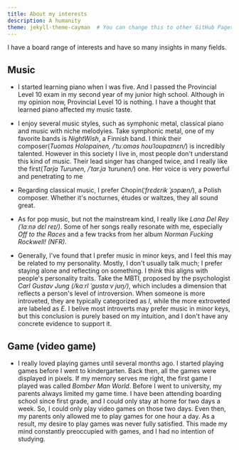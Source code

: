 ```yaml
---
title: About my interests
description: A humanity
theme: jekyll-theme-cayman  # You can change this to other GitHub Pages supported themes
---
```


I have a board range of interests and have so many insights in many fields.

## Music

- I started learning piano when I was five. And I passed the Provincial Level 10 exam in my second year of my junior high school. Although in my opinion now, Provincial Level 10 is nothing. I have a thought that learned piano affected my music taste.

- I enjoy several music styles, such as symphonic metal, classical piano and music with niche melodyies.
 Take symphonic metal, one of my favorite bands is *NightWish*, a Finnish band.
 I think their composer(*Tuomas Holopainen, /ˈtuːomas hoʊˈloʊpaɪnɛn/*) is incredibly talented.
 However in this society I live in, most people don't understand this kind of music.
 Their lead singer has changed twice, and I really like the first(*Tarja Turunen, /ˈtɑr.jɑ ˈturunen/*) one.
 Her voice is very powerful and penetrating to me

- Regarding classical music, I prefer Chopin(*ˈfrɛdɛrik ˈʂɔpæn/*), a Polish composer.
 Whether it's nocturnes, études or waltzes, they all sound great.

- As for pop music, but not the mainstream kind, I really like *Lana Del Rey (ˈlɑːnə dɛl reɪ/)*.
 Some of her songs really resonate with me, especially *Off to the Races* and a few tracks from her album *Norman Fucking Rockwell! (NFR)*.

- Generally, I've found that I prefer music in minor keys, and I feel this may be related to my personality.
 Mostly, I don't usually talk much; I prefer staying alone and reflecting on something.
 I think this aligns with people's personality traits.
 Take the MBTI, proposed by the psychologist *Carl Gustav Jung (/kɑːrl ˈɡʊstɑːv jʊŋ/)*, which includes a dimension that reflects a person's level of introversion.
 When someone is more introveted, they are typically categorized as *I*, while the more extroveted are labeled as *E*.
 I belive most introverts may prefer music in minor keys, but this conclusion is purely based on my intuition, and I don't have any concrete evidence to support it.


 ## Game (video game)

- I really loved playing games until several months ago.
 I started playing games before I went to kindergarten.
 Back then, all the games were displayed in pixels.
 If my memory serves me right, the first game I played was called *Bomber Man World*.
 Before I went to university, my parents always limited my game time.
 I have been attending boarding school since first grade, and I could only stay at home for two days a week.
 So, I could only play video games on those two days.
 Even then, my parents only allowed me to play games for one hour a day.
 As a result, my desire to play games was never fully satisfied.
 This made my mind constantly preoccupied with games, and I had no intention of studying.
 